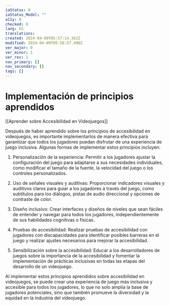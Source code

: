 ```yaml
---
iaStatus: 0
iaStatus_Model: ""
a11y: 0
checked: 0
lang: ES
translations: 
created: 2024-04-09T05:57:14.362Z
modified: 2024-04-09T05:58:57.490Z
ver_major: 0
ver_minor: 1
ver_rev: 1
nav_primary: []
nav_secondary: []
tags: []
---
```

# Implementación de principios aprendidos

[[Aprender sobre Accesibilidad en Videojuegos]]

Después de haber aprendido sobre los principios de accesibilidad en videojuegos, es importante implementarlos de manera efectiva para garantizar que todos los jugadores puedan disfrutar de una experiencia de juego inclusiva. Algunas formas de implementar estos principios incluyen:

1. Personalización de la experiencia: Permitir a los jugadores ajustar la configuración del juego para adaptarse a sus necesidades individuales, como modificar el tamaño de la fuente, la velocidad del juego o los controles personalizados.

2. Uso de señales visuales y auditivas: Proporcionar indicadores visuales y auditivos claros para guiar a los jugadores a través del juego, como subtítulos para los diálogos, pistas de audio direccional y opciones de contraste de color.

3. Diseño inclusivo: Crear interfaces y diseños de niveles que sean fáciles de entender y navegar para todos los jugadores, independientemente de sus habilidades cognitivas o físicas.

4. Pruebas de accesibilidad: Realizar pruebas de accesibilidad con jugadores con discapacidades para identificar posibles barreras en el juego y realizar ajustes necesarios para mejorar la accesibilidad.

5. Sensibilización sobre la accesibilidad: Educar a los desarrolladores de juegos sobre la importancia de la accesibilidad y fomentar la implementación de prácticas inclusivas en todas las etapas del desarrollo de un videojuego.

Al implementar estos principios aprendidos sobre accesibilidad en videojuegos, se puede crear una experiencia de juego más inclusiva y accesible para todos los jugadores, lo que no solo amplía la base de jugadores potenciales, sino que también promueve la diversidad y la equidad en la industria del videojuego.

